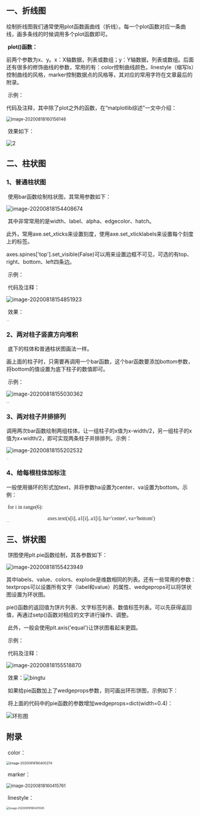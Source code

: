 ## 一、折线图

​		绘制折线图我们通常使用plot函数画曲线（折线）。每一个plot函数对应一条曲线，画多条线的时候调用多个plot函数即可。

​		**plot()函数：**

​		前两个参数为x、y。x：X轴数据，列表或数组；y：Y轴数据，列表或数组。后面还有很多的修饰曲线的参数，常用的有：color控制曲线颜色，linestyle（缩写ls）控制曲线的风格，marker控制数据点的风格等，其对应的常用字符在文章最后的附录。

​		示例：

​		代码及注释，其中除了plot之外的函数，在“matplotlib综述”一文中介绍：

<img src="https://github.com/yqy2001/Plot-Pictures-Tutorial-for-Paper/blob/master/part1%EF%BC%9A%E6%8A%98%E7%BA%BF%E5%9B%BE%E3%80%81%E6%9F%B1%E7%8A%B6%E5%9B%BE%E3%80%81%E9%A5%BC%E5%9B%BE/%E5%9B%BE%E7%89%87/image-20200818160156146.png" alt="image-20200818160156146" style="zoom:80%;" />

​		效果如下：

![2](E:\IDE\pycharm\workspace\matplot\2.png)

## 二、柱状图

### 1、普通柱状图

​		使用bar函数绘制柱状图，其常用参数如下：

![image-20200818154408674](C:\Users\17852\AppData\Roaming\Typora\typora-user-images\image-20200818154408674.png)

​		其中非常常用的是width、label、alpha、edgecolor、hatch。

​		此外，常用axe.set_xticks来设置刻度，使用axe.set_xticklabels来设置每个刻度上的标签。

​		axes.spines['top'].set_visible(False)可以用来设置边框不可见，可选的有top、right、bottom、left四条边。

​		示例：

​		代码及注释：

![image-20200818154851923](C:\Users\17852\AppData\Roaming\Typora\typora-user-images\image-20200818154851923.png)

​		效果：

<img src="E:\IDE\pycharm\workspace\matplot\普通柱状图.png#" alt="普通柱状图" style="zoom:9%;" />

### 2、两对柱子竖直方向堆积

​		底下的柱体和普通柱状图画法一样。

​		画上面的柱子时，只需要再调用一个bar函数，这个bar函数要添加bottom参数，将bottom的值设置为底下柱子的数值即可。

​		示例：

![image-20200818155030362](C:\Users\17852\AppData\Roaming\Typora\typora-user-images\image-20200818155030362.png)

<img src="E:\IDE\pycharm\workspace\matplot\柱状图堆积.png#" alt="柱状图堆积" style="zoom:9%;" />

### 3、两对柱子并排排列

​		调用两次bar函数绘制两组柱体。让一组柱子的x值为x-width/2，另一组柱子的x值为x+width/2，即可实现两条柱子并排排列。示例：

![image-20200818155202532](C:\Users\17852\AppData\Roaming\Typora\typora-user-images\image-20200818155202532.png)

<img src="E:\IDE\pycharm\workspace\matplot\柱状图双.png#" alt="柱状图双" style="zoom:9%;" />

### 4、给每根柱体加标注

​		一般使用循环的形式加text，并将参数ha设置为center、va设置为bottom。示例：

​		<font face="consolas">for i in range(6):</font>

<center><font face="consolas">axes.text(x[i], a1[i], a1[i], ha='center', va='bottom')</font></center>

<img src="E:\IDE\pycharm\workspace\matplot\普通柱状图.png#" alt="普通柱状图" style="zoom:9%;" />

## 三、饼状图

​		饼图使用plt.pie函数绘制，其各参数如下：

![image-20200818155423949](C:\Users\17852\AppData\Roaming\Typora\typora-user-images\image-20200818155423949.png)

​		其中labels、value、colors、explode是维数相同的列表。还有一些常用的参数：textprops可以设置所有文字（label和value）的属性、wedgeprops可以将饼状图设置为环状图。

​		pie()函数的返回值为饼片列表、文字标签列表、数值标签列表。可以先获得返回值，再通过setp()函数对相应的文字进行操作、调整。

​		此外，一般会使用plt.axis('equal')让饼状图看起来更圆。

​		示例：

​		代码及注释：

![image-20200818155518870](C:\Users\17852\AppData\Roaming\Typora\typora-user-images\image-20200818155518870.png)

​		效果：![bingtu](E:\IDE\pycharm\workspace\matplot\bingtu.png)

​		如果给pie函数加上了wedgeprops参数，则可画出环形饼图，示例如下：

​		将上面的代码中的pie函数的参数增加wedgeprops=dict(width=0.4)：

![环形图](E:\IDE\pycharm\workspace\matplot\环形图.png)

## 附录

​		color：

<img src="C:\Users\17852\AppData\Roaming\Typora\typora-user-images\image-20200818160400274.png#" alt="image-20200818160400274" style="zoom:60%;" />

​		marker：

<img src="C:\Users\17852\AppData\Roaming\Typora\typora-user-images\image-20200818160415761.png" alt="image-20200818160415761" style="zoom:80%;" />

​		linestyle：

<img src="C:\Users\17852\AppData\Roaming\Typora\typora-user-images\image-20200818160431045.png" alt="image-20200818160431045" style="zoom:50%;" />
